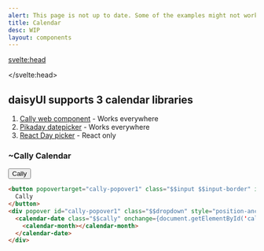 ```yaml
---
alert: This page is not up to date. Some of the examples might not work as expected.
title: Calendar
desc: WIP
layout: components
---
```


<script>
  import Component from "$components/Component.svelte"
</script>

<svelte:head>
  <script type="module" src="https://unpkg.com/cally"></script>
</svelte:head>

## daisyUI supports 3 calendar libraries

1. [Cally web component](https://github.com/WickyNilliams/cally) - Works everywhere
2. [Pikaday datepicker](https://github.com/Pikaday/Pikaday) - Works everywhere
3. [React Day picker](https://github.com/gpbl/react-day-picker) - React only

### ~Cally Calendar

<button popovertarget="cally-popover1" class="input input-border" id="cally1" style="anchor-name:--cally1">
  Cally 
</button>
<div popover id="cally-popover1" class="dropdown" style="position-anchor:--cally1">
  <calendar-date class="cally" on:change={(e) => document.getElementById('cally1').innerText = e.target.value}>
    <calendar-month></calendar-month>
  </calendar-date>
</div>


```html
<button popovertarget="cally-popover1" class="$$input $$input-border" id="cally1" style="anchor-name:--cally1">
  Cally
</button>
<div popover id="cally-popover1" class="$$dropdown" style="position-anchor:--cally1">
  <calendar-date class="$$cally" onchange={document.getElementById('cally1').innerText = this.value}>
    <calendar-month></calendar-month>
  </calendar-date>
</div>
```
